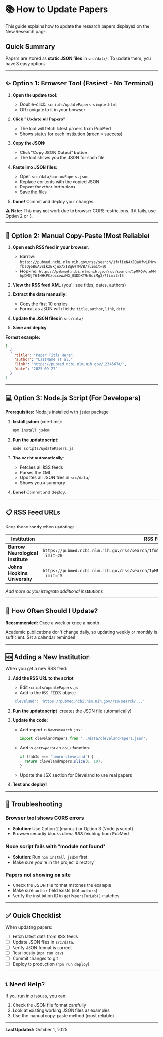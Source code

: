 # 📚 How to Update Papers

This guide explains how to update the research papers displayed on the New Research page.

## Quick Summary

Papers are stored as **static JSON files** in `src/data/`. To update them, you have 3 easy options:

---

## ✨ Option 1: Browser Tool (Easiest - No Terminal)

1. **Open the update tool:**
   - Double-click: `scripts/updatePapers-simple.html`
   - OR navigate to it in your browser

2. **Click "Update All Papers"**
   - The tool will fetch latest papers from PubMed
   - Shows status for each institution (green = success)

3. **Copy the JSON:**
   - Click "Copy JSON Output" button
   - The tool shows you the JSON for each file

4. **Paste into JSON files:**
   - Open `src/data/barrowPapers.json`
   - Replace contents with the copied JSON
   - Repeat for other institutions
   - Save the files

5. **Done!** Commit and deploy your changes.

**⚠️ Note:** This may not work due to browser CORS restrictions. If it fails, use Option 2 or 3.

---

## 🔧 Option 2: Manual Copy-Paste (Most Reliable)

1. **Open each RSS feed in your browser:**
   - Barrow: `https://pubmed.ncbi.nlm.nih.gov/rss/search/1fmfIeN4X5QaHfwLTMrvfbsQp6BuAvsIkzEkjuo7xIBqG4TMVB/?limit=20`
   - Hopkins: `https://pubmed.ncbi.nlm.nih.gov/rss/search/1pMPQVclnMM-hpDMUjT6IHHkPCzoicewaMG_03DDXT9nGoiMg3/?limit=15`

2. **View the RSS feed XML** (you'll see titles, dates, authors)

3. **Extract the data manually:**
   - Copy the first 10 entries
   - Format as JSON with fields: `title`, `author`, `link`, `date`

4. **Update the JSON files** in `src/data/`

5. **Save and deploy**

**Format example:**
```json
[
  {
    "title": "Paper Title Here",
    "author": "LastName et al.",
    "link": "https://pubmed.ncbi.nlm.nih.gov/12345678/",
    "date": "2025-09-27"
  }
]
```

---

## 💻 Option 3: Node.js Script (For Developers)

**Prerequisites:** Node.js installed with `jsdom` package

1. **Install jsdom** (one-time):
   ```bash
   npm install jsdom
   ```

2. **Run the update script:**
   ```bash
   node scripts/updatePapers.js
   ```

3. **The script automatically:**
   - Fetches all RSS feeds
   - Parses the XML
   - Updates all JSON files in `src/data/`
   - Shows you a summary

4. **Done!** Commit and deploy.

---

## 📋 RSS Feed URLs

Keep these handy when updating:

| Institution | RSS Feed URL |
|-------------|-------------|
| **Barrow Neurological Institute** | `https://pubmed.ncbi.nlm.nih.gov/rss/search/1fmfIeN4X5QaHfwLTMrvfbsQp6BuAvsIkzEkjuo7xIBqG4TMVB/?limit=20` |
| **Johns Hopkins University** | `https://pubmed.ncbi.nlm.nih.gov/rss/search/1pMPQVclnMM-hpDMUjT6IHHkPCzoicewaMG_03DDXT9nGoiMg3/?limit=15` |

*Add more as you integrate additional institutions*

---

## 🔄 How Often Should I Update?

**Recommended:** Once a week or once a month

Academic publications don't change daily, so updating weekly or monthly is sufficient. Set a calendar reminder!

---

## 🆕 Adding a New Institution

When you get a new RSS feed:

1. **Add the RSS URL to the script:**
   - Edit `scripts/updatePapers.js`
   - Add to the `RSS_FEEDS` object:
   ```javascript
   'cleveland': 'https://pubmed.ncbi.nlm.nih.gov/rss/search/...'
   ```

2. **Run the update script** (creates the JSON file automatically)

3. **Update the code:**
   - Add import in `Newresearch.jsx`:
     ```javascript
     import clevelandPapers from '../data/clevelandPapers.json';
     ```
   - Add to `getPapersForLab()` function:
     ```javascript
     if (labId === 'neuro-cleveland') {
       return clevelandPapers.slice(0, 10);
     }
     ```
   - Update the JSX section for Cleveland to use real papers

4. **Test and deploy!**

---

## 🐛 Troubleshooting

### Browser tool shows CORS errors
- **Solution:** Use Option 2 (manual) or Option 3 (Node.js script)
- Browser security blocks direct RSS fetching from PubMed

### Node script fails with "module not found"
- **Solution:** Run `npm install jsdom` first
- Make sure you're in the project directory

### Papers not showing on site
- Check the JSON file format matches the example
- Make sure `author` field exists (not `authors`)
- Verify the institution ID in `getPapersForLab()` matches

---

## ✅ Quick Checklist

When updating papers:

- [ ] Fetch latest data from RSS feeds
- [ ] Update JSON files in `src/data/`
- [ ] Verify JSON format is correct
- [ ] Test locally (`npm run dev`)
- [ ] Commit changes to git
- [ ] Deploy to production (`npm run deploy`)

---

## 📞 Need Help?

If you run into issues, you can:
1. Check the JSON file format carefully
2. Look at existing working JSON files as examples
3. Use the manual copy-paste method (most reliable)

---

**Last Updated:** October 1, 2025
